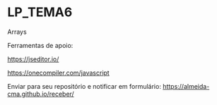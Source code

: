 # LP_TEMA6
Arrays

Ferramentas de apoio:

https://jseditor.io/

https://onecompiler.com/javascript

Enviar para seu repositório e notificar em formulário: https://almeida-cma.github.io/receber/
